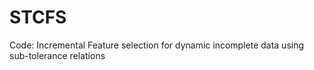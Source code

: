 # STCFS
Code: Incremental Feature selection for dynamic incomplete data using sub-tolerance relations
